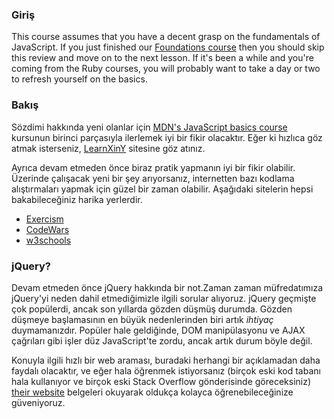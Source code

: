 ### Giriş

This course assumes that you have a decent grasp on the fundamentals of JavaScript. If you just finished our [Foundations course](https://theodinproject.com/paths/foundations) then you should skip this review and move on to the next lesson. If it's been a while and you're coming from the Ruby courses, you will probably want to take a day or two to refresh yourself on the basics.

### Bakış

Sözdimi hakkında yeni olanlar için [MDN's JavaScript basics course](https://developer.mozilla.org/en-US/docs/Learn/Getting_started_with_the_web/JavaScript_basics) kursunun birinci parçasıyla ilerlemek iyi bir fikir olacaktır. Eğer ki hızlıca göz atmak isterseniz, [LearnXinY](https://learnxinyminutes.com/docs/javascript/) sitesine göz atınız.

Ayrıca devam etmeden önce biraz pratik yapmanın iyi bir fikir olabilir. Üzerinde çalışacak yeni bir şey arıyorsanız, internetten bazı kodlama alıştırmaları yapmak için güzel bir zaman olabilir. Aşağıdaki sitelerin hepsi bakabileceğiniz harika yerlerdir.

- [Exercism](http://exercism.org/)
- [CodeWars](https://www.codewars.com/)
- [w3schools](https://www.w3schools.com/js/default.asp)

### jQuery?

Devam etmeden önce jQuery hakkında bir not.Zaman zaman müfredatımıza jQuery'yi neden dahil etmediğimizle ilgili sorular alıyoruz. jQuery geçmişte çok popülerdi, ancak son yıllarda gözden düşmüş durumda. Gözden düşmeye başlamasının en büyük nedenlerinden biri artık _ihtiyaç_ duymamanızdır. Popüler hale geldiğinde, DOM manipülasyonu ve AJAX çağrıları gibi işler düz JavaScript'te zordu, ancak artık durum böyle değil.

Konuyla ilgili hızlı bir web araması, buradaki herhangi bir açıklamadan daha faydalı olacaktır, ve eğer hala öğrenmek istiyorsanız (birçok eski kod tabanı hala kullanıyor ve birçok eski Stack Overflow gönderisinde göreceksiniz) [their website](https://jquery.com/) belgeleri okuyarak oldukça kolayca öğrenebileceğinize güveniyoruz.